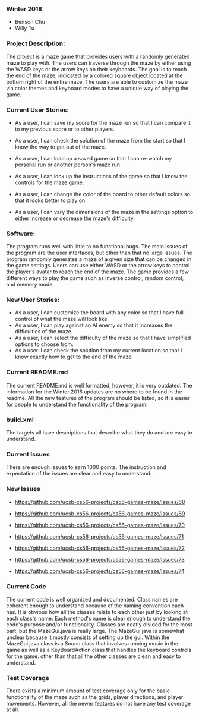 ### Winter 2018
* Benson Chu
* Willy Tu

### Project Description:

The project is a maze game that provides users with a randomly generated maze to play with. The users can traverse through 
the maze by either using the WASD keys or the arrow keys on their keyboards. The goal is to reach the end of the maze, 
indicated by a colored square object located at the bottom right of the entire maze. The users are able to customize the 
maze via color themes and keyboard modes to have a unique way of playing the game. 

### Current User Stories:

* As a user, I can save my score for the maze run so that I can compare it to my previous score or to 
other players.

* As a user, I can check the solution of the maze from the start so that I know the way to get out of the maze.
	
* As a user, I can load up a saved game so that I can re-watch my personal run or another person's maze run

* As a user, I can look up the instructions of the game so that I know the controls for the maze game.
	
* As a user, I can change the color of the board to other default colors so that it looks better to play on.

* As a user, I can vary the dimensions of the maze in the settings option to either increase or decrease the maze's difficulty.
	
### Software:

  The program runs well with little to no functional bugs. The main issues of the program are the user interfaces, 
but other than that no large issues. The program randomly generates a maze of a given size that can be changed in 
the game settings. Users can use either WASD or the arrow keys to control the player's avatar to reach the end of the 
maze. The game provides a few different ways to play the game such as inverse control, random control, and memory mode.
	
### New User Stories:
* As a user, I can customize the board with any color so that I have full control of what the maze will look like.
* As a user, I can play against an AI enemy so that it increases the difficulties of the maze.
* As a user, I can select the difficulty of the maze so that I have simplified options to choose from.
* As a user. I can check the solution from my current location so that I know exactly how to get to the end of the maze.
	
### Current README.md

  The current README.md is well formatted, however, it is very outdated. The information for the Winter 2016 updates are no
where to be found in the readme. All the new features of the program should be listed, so it is easier for people to understand
the functionality of the program.

### build.xml
  The targets all have descriptions that describe what they do and are easy to understand.
	
### Current Issues
  There are enough issues to earn 1000 points. The instruction and expectation of the issues are clear and easy to understand.
	
### New Issues
* <https://github.com/ucsb-cs56-projects/cs56-games-maze/issues/68>

* <https://github.com/ucsb-cs56-projects/cs56-games-maze/issues/69>

* <https://github.com/ucsb-cs56-projects/cs56-games-maze/issues/70>

* <https://github.com/ucsb-cs56-projects/cs56-games-maze/issues/71>

* <https://github.com/ucsb-cs56-projects/cs56-games-maze/issues/72>

* <https://github.com/ucsb-cs56-projects/cs56-games-maze/issues/73>

* <https://github.com/ucsb-cs56-projects/cs56-games-maze/issues/74>

### Current Code

The current code is well organized and documented. Class names are coherent enough to understand 
because of the naming convention each has. It is obvious how all the classes relate to each other just by looking at 
each class's name. Each method's name is clear enough to understand the code's purpose and/or functionality. Classes 
are neatly divided for the most part, but the MazeGui.java is really large. The MazeGui.java is somewhat unclear because 
it mostly consists of setting up the gui. Within the MazeGui.java class is a Sound class that involves running music 
in the game as well as a KeyBoardAction class that handles the keyboard controls for the game. other than that all the 
other classes are clean and easy to understand.



### Test Coverage
There exists a minimum amount of test coverage only for the basic functionality of the maze such as the grids, 
player directions, and player movements. However, all the newer features do not have any test coverage at all.

